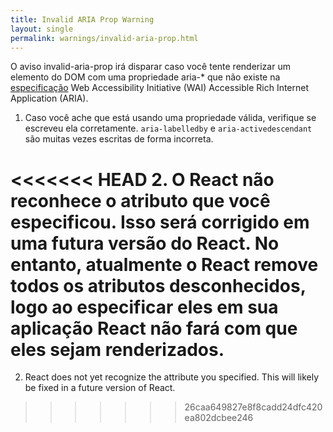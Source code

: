 ```yaml
---
title: Invalid ARIA Prop Warning
layout: single
permalink: warnings/invalid-aria-prop.html
---
```


O aviso invalid-aria-prop irá disparar caso você tente renderizar um elemento do DOM com uma propriedade aria-* que não existe na [especificação](https://www.w3.org/TR/wai-aria-1.1/#states_and_properties) Web Accessibility Initiative (WAI) Accessible Rich Internet Application (ARIA).

1. Caso você ache que está usando uma propriedade válida, verifique se escreveu ela corretamente. `aria-labelledby` e `aria-activedescendant` são muitas vezes escritas de forma incorreta.

<<<<<<< HEAD
2. O React não reconhece o atributo que você especificou. Isso será corrigido em uma futura versão do React. No entanto, atualmente o React remove todos os atributos desconhecidos, logo ao especificar eles em sua aplicação React não fará com que eles sejam renderizados.
=======
2. React does not yet recognize the attribute you specified. This will likely be fixed in a future version of React.
>>>>>>> 26caa649827e8f8cadd24dfc420ea802dcbee246
